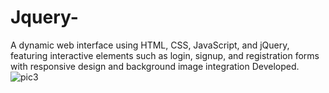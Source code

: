# Jquery-
A dynamic web interface using HTML, CSS, JavaScript, and jQuery, featuring interactive elements such as login, signup, and registration forms with responsive design and background image integration Developed.
![pic3](https://github.com/Kalaiyarasi-Raj/Jquery-/assets/174429665/8e99bce5-d4e2-403b-b20f-4e23e2b35787)

